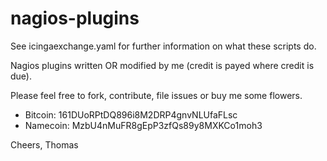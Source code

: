 nagios-plugins
==============

See icingaexchange.yaml for further information on what these scripts do.

Nagios plugins written OR modified by me (credit is payed where credit is due).

Please feel free to fork, contribute, file issues or buy me some flowers.

* Bitcoin: 161DUoRPtDQ896i8M2DRP4gnvNLUfaFLsc
* Namecoin: MzbU4nMuFR8gEpP3zfQs89y8MXKCo1moh3

Cheers, Thomas
